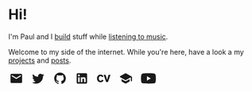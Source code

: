 <style>
    .social-icon {
        text-decoration: none;
        padding-bottom: 1.5rem;
        margin-right: 0.5rem;
    }

    .social-icon svg {
        height: 1.75rem;
    }
</style>

# Hi!

I'm Paul and I [build](/pages/projects/index.html) stuff while [listening to music](https://open.spotify.com/user/31s5ydr7seg6skwswz7gldckngxq).

Welcome to my side of the internet. While you're here, have a look a my [projects](/pages/projects/index.html) and [posts](/pages/posts/index.html).

<!-- icons from https://icones.js.org -->
<p>
<a href="mailto:jackamoah.pa@gmail.com" title="Email" target="_blank" class="social-icon">
<svg xmlns="http://www.w3.org/2000/svg" width="32" height="32" viewBox="0 0 24 24"><path fill="currentColor" d="M4 20q-.825 0-1.412-.587T2 18V6q0-.825.588-1.412T4 4h16q.825 0 1.413.588T22 6v12q0 .825-.587 1.413T20 20H4Zm8-7.175q.125 0 .263-.038t.262-.112L19.6 8.25q.2-.125.3-.312t.1-.413q0-.5-.425-.75T18.7 6.8L12 11L5.3 6.8q-.45-.275-.875-.012T4 7.525q0 .25.1.438t.3.287l7.075 4.425q.125.075.263.113t.262.037Z"/></svg>
</a>
<a href="https://www.twitter.com/iampaul_a" title="Twitter" target="_blank" class="social-icon">
<svg xmlns="http://www.w3.org/2000/svg" width="32" height="32" viewBox="0 0 24 24"><path fill="currentColor" d="M22.46 6c-.77.35-1.6.58-2.46.69c.88-.53 1.56-1.37 1.88-2.38c-.83.5-1.75.85-2.72 1.05C18.37 4.5 17.26 4 16 4c-2.35 0-4.27 1.92-4.27 4.29c0 .34.04.67.11.98C8.28 9.09 5.11 7.38 3 4.79c-.37.63-.58 1.37-.58 2.15c0 1.49.75 2.81 1.91 3.56c-.71 0-1.37-.2-1.95-.5v.03c0 2.08 1.48 3.82 3.44 4.21a4.22 4.22 0 0 1-1.93.07a4.28 4.28 0 0 0 4 2.98a8.521 8.521 0 0 1-5.33 1.84c-.34 0-.68-.02-1.02-.06C3.44 20.29 5.7 21 8.12 21C16 21 20.33 14.46 20.33 8.79c0-.19 0-.37-.01-.56c.84-.6 1.56-1.36 2.14-2.23Z"/></svg>
</a>
<a href="https://www.github.com/paglobal" title="GitHub" target="_blank" class="social-icon">
<svg xmlns="http://www.w3.org/2000/svg" width="32" height="32" viewBox="0 0 24 24"><path fill="currentColor" d="M12 2A10 10 0 0 0 2 12c0 4.42 2.87 8.17 6.84 9.5c.5.08.66-.23.66-.5v-1.69c-2.77.6-3.36-1.34-3.36-1.34c-.46-1.16-1.11-1.47-1.11-1.47c-.91-.62.07-.6.07-.6c1 .07 1.53 1.03 1.53 1.03c.87 1.52 2.34 1.07 2.91.83c.09-.65.35-1.09.63-1.34c-2.22-.25-4.55-1.11-4.55-4.92c0-1.11.38-2 1.03-2.71c-.1-.25-.45-1.29.1-2.64c0 0 .84-.27 2.75 1.02c.79-.22 1.65-.33 2.5-.33c.85 0 1.71.11 2.5.33c1.91-1.29 2.75-1.02 2.75-1.02c.55 1.35.2 2.39.1 2.64c.65.71 1.03 1.6 1.03 2.71c0 3.82-2.34 4.66-4.57 4.91c.36.31.69.92.69 1.85V21c0 .27.16.59.67.5C19.14 20.16 22 16.42 22 12A10 10 0 0 0 12 2Z"/></svg>
</a>
<a href="https://www.linkedin.com/in/paglobal/" title="LinkedIn" target="_blank" class="social-icon">
<svg xmlns="http://www.w3.org/2000/svg" width="32" height="32" viewBox="0 0 24 24"><path fill="currentColor" d="M19 3a2 2 0 0 1 2 2v14a2 2 0 0 1-2 2H5a2 2 0 0 1-2-2V5a2 2 0 0 1 2-2h14m-.5 15.5v-5.3a3.26 3.26 0 0 0-3.26-3.26c-.85 0-1.84.52-2.32 1.3v-1.11h-2.79v8.37h2.79v-4.93c0-.77.62-1.4 1.39-1.4a1.4 1.4 0 0 1 1.4 1.4v4.93h2.79M6.88 8.56a1.68 1.68 0 0 0 1.68-1.68c0-.93-.75-1.69-1.68-1.69a1.69 1.69 0 0 0-1.69 1.69c0 .93.76 1.68 1.69 1.68m1.39 9.94v-8.37H5.5v8.37h2.77Z"/></svg>
</a>
<a href="https://docs.google.com/document/d/1sRT3V9DicQaovMPYqS1eYUZIKzHVRWt8szf0FPZvcZU/edit?usp=sharing" title="Resume" target="_blank" class="social-icon">
<svg xmlns="http://www.w3.org/2000/svg" width="32" height="32" viewBox="0 0 512 512"><path fill="currentColor" d="M249.18 328.324c-9.788 15.384-19.179 30.434-40.222 45.055c-11.256 7.89-37.164 23.306-73.99 23.306C64.709 396.685 8 345.605 8 255.801c0-78.486 53.345-140.486 128.466-140.486c30.434 0 57.474 10.521 77.387 26.304c18.414 14.65 27.038 29.304 34.563 42.456l-52.58 26.273c-3.762-8.626-8.29-17.649-19.913-27.406c-12.784-10.155-25.54-13.152-36.46-13.152c-42.821 0-65.364 39.825-65.364 84.145c0 58.238 29.7 87.143 65.364 87.143c34.563 0 48.48-24.042 57.474-39.426zm184.194-204.75H504l-92.037 265.22h-67.597l-90.904-265.22h70.625l54.843 188.6z"/></svg>
</a>
<a href="https://docs.google.com/document/d/1LVqGjrtyUqVdvQdTAJVlhOZOGNpXll0vSfyxT9TXESU/edit?usp=sharing" title="Academic CV" target="_blank" class="social-icon">
<svg xmlns="http://www.w3.org/2000/svg" width="32" height="32" viewBox="0 0 24 24"><path fill="currentColor" d="M5 13.18v2.81c0 .73.4 1.41 1.04 1.76l5 2.73c.6.33 1.32.33 1.92 0l5-2.73c.64-.35 1.04-1.03 1.04-1.76v-2.81l-6.04 3.3c-.6.33-1.32.33-1.92 0zm6.04-9.66l-8.43 4.6c-.69.38-.69 1.38 0 1.76l8.43 4.6c.6.33 1.32.33 1.92 0L21 10.09V16c0 .55.45 1 1 1s1-.45 1-1V9.59c0-.37-.2-.7-.52-.88l-9.52-5.19a2.04 2.04 0 0 0-1.92 0"/></svg>
</a>
<a href="https://www.youtube.com/@paglobal" title="YouTube" target="_blank" class="social-icon">
<svg xmlns="http://www.w3.org/2000/svg" width="36" height="32" viewBox="0 0 576 512"><path fill="currentColor" d="M549.655 124.083c-6.281-23.65-24.787-42.276-48.284-48.597C458.781 64 288 64 288 64S117.22 64 74.629 75.486c-23.497 6.322-42.003 24.947-48.284 48.597c-11.412 42.867-11.412 132.305-11.412 132.305s0 89.438 11.412 132.305c6.281 23.65 24.787 41.5 48.284 47.821C117.22 448 288 448 288 448s170.78 0 213.371-11.486c23.497-6.321 42.003-24.171 48.284-47.821c11.412-42.867 11.412-132.305 11.412-132.305s0-89.438-11.412-132.305m-317.51 213.508V175.185l142.739 81.205z"/></svg>
</a>
</p>
